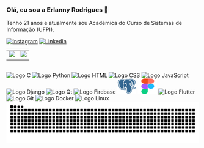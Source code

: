 ### Olá, eu sou a Erlanny Rodrigues 👋

Tenho 21 anos e atualmente sou Acadêmica do Curso de Sistemas de Informação (UFPI).

[![Instagram](https://img.shields.io/badge/Instagram-E4405F?style=for-the-badge&logo=instagram&logoColor=white)](https://www.instagram.com/lannyily)
[![Linkedin](https://img.shields.io/badge/LinkedIn-0077B5?style=for-the-badge&logo=linkedin&logoColor=white)](https://www.linkedin.com/in/erlanny-rodrigues-51387727a/)

<table>
  <tr>
    <td align="center" width="50%">
      <img src="https://github-readme-stats.vercel.app/api?username=lannyily&show_icons=true&theme=radical" />
    </td>
    <td align="center" width="50%">
      <img src="https://github-readme-stats.vercel.app/api/top-langs/?username=lannyily&layout=compact&theme=radical&show_icons=true" />
  </tr>
</table>

<div style="display:inline_blake"><br/>
   <img src="https://img.icons8.com/color/600/c-programming.png" alt="Logo C" style="width: 45px; height: 45px;">
   <img src="https://cdn.jsdelivr.net/gh/devicons/devicon/icons/python/python-original.svg" alt="Logo Python" style="width: 50px; height: 40px;">
   <img src="https://cdn.jsdelivr.net/gh/devicons/devicon/icons/html5/html5-original.svg" alt="Logo HTML" style="width: 50px; height: 40px;">
   <img src="https://cdn.jsdelivr.net/gh/devicons/devicon/icons/css3/css3-original.svg"  alt="Logo CSS" style="width: 50px; height: 40px;">
   <img src="https://cdn.jsdelivr.net/gh/devicons/devicon@latest/icons/javascript/javascript-original.svg"  alt="Logo JavaScript" style="width: 50px; height: 40px;"/>
   <img src="https://cdn.jsdelivr.net/gh/devicons/devicon@latest/icons/django/django-plain.svg"  alt="Logo Django" style="width: 50px; height: 40px;">
   <img src="https://cdn.jsdelivr.net/gh/devicons/devicon@latest/icons/qt/qt-original.svg" alt="Logo Qt" style="width: 50px; height: 40px;"/>
   <img src="https://cdn.jsdelivr.net/gh/devicons/devicon@latest/icons/firebase/firebase-original.svg" alt="Logo Firebase" style="width: 50px; height: 40px;"/>
   <img src="https://raw.githubusercontent.com/devicons/devicon/refs/heads/master/icons/postgresql/postgresql-plain.svg" alt="Logo PostgreSQL" style="width: 50px; height: 40px;"/>
   <img src="https://raw.githubusercontent.com/devicons/devicon/refs/heads/master/icons/figma/figma-original.svg" alt="Logo Figma" style="width: 50px; height: 40px;"/>
   <img src="https://img.icons8.com/color/512/flutter.png"  alt="Logo Flutter" style="width: 50px; height: 40px;">
   <img src="https://cdn.jsdelivr.net/gh/devicons/devicon@latest/icons/git/git-original.svg" alt="Logo Git" style="width: 50px; height: 40px;"/>
   <img src="https://cdn.jsdelivr.net/gh/devicons/devicon@latest/icons/docker/docker-original.svg" alt="Logo Docker" style="width: 50px; height: 40px;"/>
   <img src="https://cdn.jsdelivr.net/gh/devicons/devicon@latest/icons/linux/linux-original.svg" alt="Logo Linux" style="width: 50px; height: 40px;"/>
    

  
<picture align="center">
  <source media="(prefers-color-scheme: dark)" srcset="https://raw.githubusercontent.com/lannyily/lannyily/output/github-contribution-grid-snake-dark.svg">
  <source media="(prefers-color-scheme: light)" srcset="https://raw.githubusercontent.com/lannyily/lannyily/output/github-contribution-grid-snake-dark.svg">
  <img align="center" alt="github contribution grid snake animation" src="https://raw.githubusercontent.com/lannyily/lannyily/output/github-contribution-grid-snake.svg">
</picture>
          
